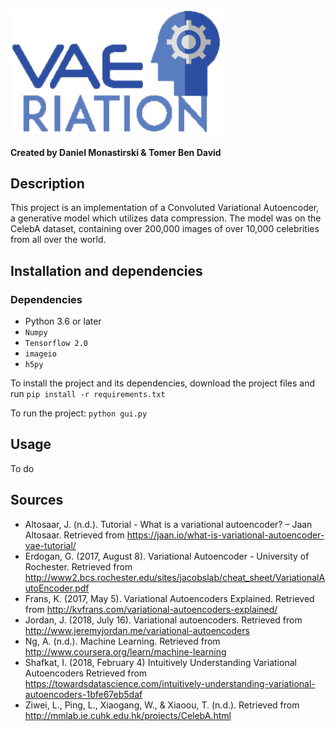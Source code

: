 ![Alt text](Images/VaeriationLogoTransparent.png?raw=true "Title")
#### Created by Daniel Monastirski & Tomer Ben David

## Description
This project is an implementation of a Convoluted Variational Autoencoder, a generative model which utilizes data compression.
The model was on the CelebA dataset, containing over 200,000 images of over 10,000 celebrities from all over the world.

## Installation and dependencies
### Dependencies
+ Python 3.6 or later
+ `Numpy`
+ `Tensorflow 2.0`
+ `imageio`
+ `h5py`

To install the project and its dependencies, download the project files and run
`pip install -r requirements.txt`

To run the project:
`python gui.py`

## Usage
To do

## Sources
- Altosaar, J. (n.d.). Tutorial - What is a variational autoencoder? – Jaan Altosaar. Retrieved from https://jaan.io/what-is-variational-autoencoder-vae-tutorial/
- Erdogan, G. (2017, August 8). Variational Autoencoder - University of Rochester. Retrieved from http://www2.bcs.rochester.edu/sites/jacobslab/cheat_sheet/VariationalAutoEncoder.pdf
- Frans, K. (2017, May 5). Variational Autoencoders Explained. Retrieved from http://kvfrans.com/variational-autoencoders-explained/
- Jordan, J. (2018, July 16). Variational autoencoders. Retrieved from http://www.jeremyjordan.me/variational-autoencoders
- Ng, A. (n.d.). Machine Learning. Retrieved from http://www.coursera.org/learn/machine-learning
- Shafkat, I. (2018, February 4) Intuitively Understanding Variational Autoencoders Retrieved from https://towardsdatascience.com/intuitively-understanding-variational-autoencoders-1bfe67eb5daf
- Ziwei, L., Ping, L., Xiaogang, W., & Xiaoou, T. (n.d.). Retrieved from http://mmlab.ie.cuhk.edu.hk/projects/CelebA.html
